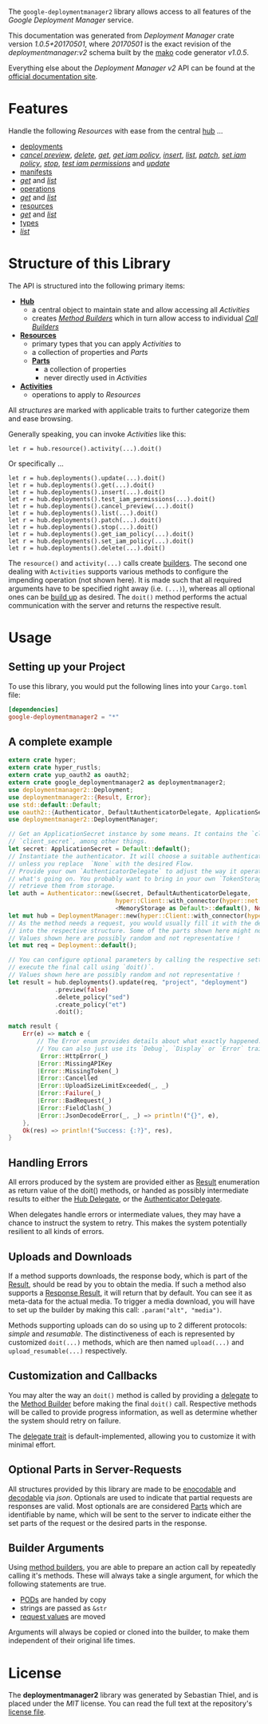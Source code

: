 <!---
DO NOT EDIT !
This file was generated automatically from 'src/mako/api/README.md.mako'
DO NOT EDIT !
-->
The `google-deploymentmanager2` library allows access to all features of the *Google Deployment Manager* service.

This documentation was generated from *Deployment Manager* crate version *1.0.5+20170501*, where *20170501* is the exact revision of the *deploymentmanager:v2* schema built by the [mako](http://www.makotemplates.org/) code generator *v1.0.5*.

Everything else about the *Deployment Manager* *v2* API can be found at the
[official documentation site](https://cloud.google.com/deployment-manager/).
# Features

Handle the following *Resources* with ease from the central [hub](https://docs.rs/google-deploymentmanager2/1.0.5+20170501/google_deploymentmanager2/struct.DeploymentManager.html) ... 

* [deployments](https://docs.rs/google-deploymentmanager2/1.0.5+20170501/google_deploymentmanager2/struct.Deployment.html)
 * [*cancel preview*](https://docs.rs/google-deploymentmanager2/1.0.5+20170501/google_deploymentmanager2/struct.DeploymentCancelPreviewCall.html), [*delete*](https://docs.rs/google-deploymentmanager2/1.0.5+20170501/google_deploymentmanager2/struct.DeploymentDeleteCall.html), [*get*](https://docs.rs/google-deploymentmanager2/1.0.5+20170501/google_deploymentmanager2/struct.DeploymentGetCall.html), [*get iam policy*](https://docs.rs/google-deploymentmanager2/1.0.5+20170501/google_deploymentmanager2/struct.DeploymentGetIamPolicyCall.html), [*insert*](https://docs.rs/google-deploymentmanager2/1.0.5+20170501/google_deploymentmanager2/struct.DeploymentInsertCall.html), [*list*](https://docs.rs/google-deploymentmanager2/1.0.5+20170501/google_deploymentmanager2/struct.DeploymentListCall.html), [*patch*](https://docs.rs/google-deploymentmanager2/1.0.5+20170501/google_deploymentmanager2/struct.DeploymentPatchCall.html), [*set iam policy*](https://docs.rs/google-deploymentmanager2/1.0.5+20170501/google_deploymentmanager2/struct.DeploymentSetIamPolicyCall.html), [*stop*](https://docs.rs/google-deploymentmanager2/1.0.5+20170501/google_deploymentmanager2/struct.DeploymentStopCall.html), [*test iam permissions*](https://docs.rs/google-deploymentmanager2/1.0.5+20170501/google_deploymentmanager2/struct.DeploymentTestIamPermissionCall.html) and [*update*](https://docs.rs/google-deploymentmanager2/1.0.5+20170501/google_deploymentmanager2/struct.DeploymentUpdateCall.html)
* [manifests](https://docs.rs/google-deploymentmanager2/1.0.5+20170501/google_deploymentmanager2/struct.Manifest.html)
 * [*get*](https://docs.rs/google-deploymentmanager2/1.0.5+20170501/google_deploymentmanager2/struct.ManifestGetCall.html) and [*list*](https://docs.rs/google-deploymentmanager2/1.0.5+20170501/google_deploymentmanager2/struct.ManifestListCall.html)
* [operations](https://docs.rs/google-deploymentmanager2/1.0.5+20170501/google_deploymentmanager2/struct.Operation.html)
 * [*get*](https://docs.rs/google-deploymentmanager2/1.0.5+20170501/google_deploymentmanager2/struct.OperationGetCall.html) and [*list*](https://docs.rs/google-deploymentmanager2/1.0.5+20170501/google_deploymentmanager2/struct.OperationListCall.html)
* [resources](https://docs.rs/google-deploymentmanager2/1.0.5+20170501/google_deploymentmanager2/struct.ResourceType.html)
 * [*get*](https://docs.rs/google-deploymentmanager2/1.0.5+20170501/google_deploymentmanager2/struct.ResourceGetCall.html) and [*list*](https://docs.rs/google-deploymentmanager2/1.0.5+20170501/google_deploymentmanager2/struct.ResourceListCall.html)
* [types](https://docs.rs/google-deploymentmanager2/1.0.5+20170501/google_deploymentmanager2/struct.Type.html)
 * [*list*](https://docs.rs/google-deploymentmanager2/1.0.5+20170501/google_deploymentmanager2/struct.TypeListCall.html)




# Structure of this Library

The API is structured into the following primary items:

* **[Hub](https://docs.rs/google-deploymentmanager2/1.0.5+20170501/google_deploymentmanager2/struct.DeploymentManager.html)**
    * a central object to maintain state and allow accessing all *Activities*
    * creates [*Method Builders*](https://docs.rs/google-deploymentmanager2/1.0.5+20170501/google_deploymentmanager2/trait.MethodsBuilder.html) which in turn
      allow access to individual [*Call Builders*](https://docs.rs/google-deploymentmanager2/1.0.5+20170501/google_deploymentmanager2/trait.CallBuilder.html)
* **[Resources](https://docs.rs/google-deploymentmanager2/1.0.5+20170501/google_deploymentmanager2/trait.Resource.html)**
    * primary types that you can apply *Activities* to
    * a collection of properties and *Parts*
    * **[Parts](https://docs.rs/google-deploymentmanager2/1.0.5+20170501/google_deploymentmanager2/trait.Part.html)**
        * a collection of properties
        * never directly used in *Activities*
* **[Activities](https://docs.rs/google-deploymentmanager2/1.0.5+20170501/google_deploymentmanager2/trait.CallBuilder.html)**
    * operations to apply to *Resources*

All *structures* are marked with applicable traits to further categorize them and ease browsing.

Generally speaking, you can invoke *Activities* like this:

```Rust,ignore
let r = hub.resource().activity(...).doit()
```

Or specifically ...

```ignore
let r = hub.deployments().update(...).doit()
let r = hub.deployments().get(...).doit()
let r = hub.deployments().insert(...).doit()
let r = hub.deployments().test_iam_permissions(...).doit()
let r = hub.deployments().cancel_preview(...).doit()
let r = hub.deployments().list(...).doit()
let r = hub.deployments().patch(...).doit()
let r = hub.deployments().stop(...).doit()
let r = hub.deployments().get_iam_policy(...).doit()
let r = hub.deployments().set_iam_policy(...).doit()
let r = hub.deployments().delete(...).doit()
```

The `resource()` and `activity(...)` calls create [builders][builder-pattern]. The second one dealing with `Activities` 
supports various methods to configure the impending operation (not shown here). It is made such that all required arguments have to be 
specified right away (i.e. `(...)`), whereas all optional ones can be [build up][builder-pattern] as desired.
The `doit()` method performs the actual communication with the server and returns the respective result.

# Usage

## Setting up your Project

To use this library, you would put the following lines into your `Cargo.toml` file:

```toml
[dependencies]
google-deploymentmanager2 = "*"
```

## A complete example

```Rust
extern crate hyper;
extern crate hyper_rustls;
extern crate yup_oauth2 as oauth2;
extern crate google_deploymentmanager2 as deploymentmanager2;
use deploymentmanager2::Deployment;
use deploymentmanager2::{Result, Error};
use std::default::Default;
use oauth2::{Authenticator, DefaultAuthenticatorDelegate, ApplicationSecret, MemoryStorage};
use deploymentmanager2::DeploymentManager;

// Get an ApplicationSecret instance by some means. It contains the `client_id` and 
// `client_secret`, among other things.
let secret: ApplicationSecret = Default::default();
// Instantiate the authenticator. It will choose a suitable authentication flow for you, 
// unless you replace  `None` with the desired Flow.
// Provide your own `AuthenticatorDelegate` to adjust the way it operates and get feedback about 
// what's going on. You probably want to bring in your own `TokenStorage` to persist tokens and
// retrieve them from storage.
let auth = Authenticator::new(&secret, DefaultAuthenticatorDelegate,
                              hyper::Client::with_connector(hyper::net::HttpsConnector::new(hyper_rustls::TlsClient::new())),
                              <MemoryStorage as Default>::default(), None);
let mut hub = DeploymentManager::new(hyper::Client::with_connector(hyper::net::HttpsConnector::new(hyper_rustls::TlsClient::new())), auth);
// As the method needs a request, you would usually fill it with the desired information
// into the respective structure. Some of the parts shown here might not be applicable !
// Values shown here are possibly random and not representative !
let mut req = Deployment::default();

// You can configure optional parameters by calling the respective setters at will, and
// execute the final call using `doit()`.
// Values shown here are possibly random and not representative !
let result = hub.deployments().update(req, "project", "deployment")
             .preview(false)
             .delete_policy("sed")
             .create_policy("et")
             .doit();

match result {
    Err(e) => match e {
        // The Error enum provides details about what exactly happened.
        // You can also just use its `Debug`, `Display` or `Error` traits
         Error::HttpError(_)
        |Error::MissingAPIKey
        |Error::MissingToken(_)
        |Error::Cancelled
        |Error::UploadSizeLimitExceeded(_, _)
        |Error::Failure(_)
        |Error::BadRequest(_)
        |Error::FieldClash(_)
        |Error::JsonDecodeError(_, _) => println!("{}", e),
    },
    Ok(res) => println!("Success: {:?}", res),
}

```
## Handling Errors

All errors produced by the system are provided either as [Result](https://docs.rs/google-deploymentmanager2/1.0.5+20170501/google_deploymentmanager2/enum.Result.html) enumeration as return value of 
the doit() methods, or handed as possibly intermediate results to either the 
[Hub Delegate](https://docs.rs/google-deploymentmanager2/1.0.5+20170501/google_deploymentmanager2/trait.Delegate.html), or the [Authenticator Delegate](https://docs.rs/yup-oauth2/*/yup_oauth2/trait.AuthenticatorDelegate.html).

When delegates handle errors or intermediate values, they may have a chance to instruct the system to retry. This 
makes the system potentially resilient to all kinds of errors.

## Uploads and Downloads
If a method supports downloads, the response body, which is part of the [Result](https://docs.rs/google-deploymentmanager2/1.0.5+20170501/google_deploymentmanager2/enum.Result.html), should be
read by you to obtain the media.
If such a method also supports a [Response Result](https://docs.rs/google-deploymentmanager2/1.0.5+20170501/google_deploymentmanager2/trait.ResponseResult.html), it will return that by default.
You can see it as meta-data for the actual media. To trigger a media download, you will have to set up the builder by making
this call: `.param("alt", "media")`.

Methods supporting uploads can do so using up to 2 different protocols: 
*simple* and *resumable*. The distinctiveness of each is represented by customized 
`doit(...)` methods, which are then named `upload(...)` and `upload_resumable(...)` respectively.

## Customization and Callbacks

You may alter the way an `doit()` method is called by providing a [delegate](https://docs.rs/google-deploymentmanager2/1.0.5+20170501/google_deploymentmanager2/trait.Delegate.html) to the 
[Method Builder](https://docs.rs/google-deploymentmanager2/1.0.5+20170501/google_deploymentmanager2/trait.CallBuilder.html) before making the final `doit()` call. 
Respective methods will be called to provide progress information, as well as determine whether the system should 
retry on failure.

The [delegate trait](https://docs.rs/google-deploymentmanager2/1.0.5+20170501/google_deploymentmanager2/trait.Delegate.html) is default-implemented, allowing you to customize it with minimal effort.

## Optional Parts in Server-Requests

All structures provided by this library are made to be [enocodable](https://docs.rs/google-deploymentmanager2/1.0.5+20170501/google_deploymentmanager2/trait.RequestValue.html) and 
[decodable](https://docs.rs/google-deploymentmanager2/1.0.5+20170501/google_deploymentmanager2/trait.ResponseResult.html) via *json*. Optionals are used to indicate that partial requests are responses 
are valid.
Most optionals are are considered [Parts](https://docs.rs/google-deploymentmanager2/1.0.5+20170501/google_deploymentmanager2/trait.Part.html) which are identifiable by name, which will be sent to 
the server to indicate either the set parts of the request or the desired parts in the response.

## Builder Arguments

Using [method builders](https://docs.rs/google-deploymentmanager2/1.0.5+20170501/google_deploymentmanager2/trait.CallBuilder.html), you are able to prepare an action call by repeatedly calling it's methods.
These will always take a single argument, for which the following statements are true.

* [PODs][wiki-pod] are handed by copy
* strings are passed as `&str`
* [request values](https://docs.rs/google-deploymentmanager2/1.0.5+20170501/google_deploymentmanager2/trait.RequestValue.html) are moved

Arguments will always be copied or cloned into the builder, to make them independent of their original life times.

[wiki-pod]: http://en.wikipedia.org/wiki/Plain_old_data_structure
[builder-pattern]: http://en.wikipedia.org/wiki/Builder_pattern
[google-go-api]: https://github.com/google/google-api-go-client

# License
The **deploymentmanager2** library was generated by Sebastian Thiel, and is placed 
under the *MIT* license.
You can read the full text at the repository's [license file][repo-license].

[repo-license]: https://github.com/Byron/google-apis-rsblob/master/LICENSE.md
